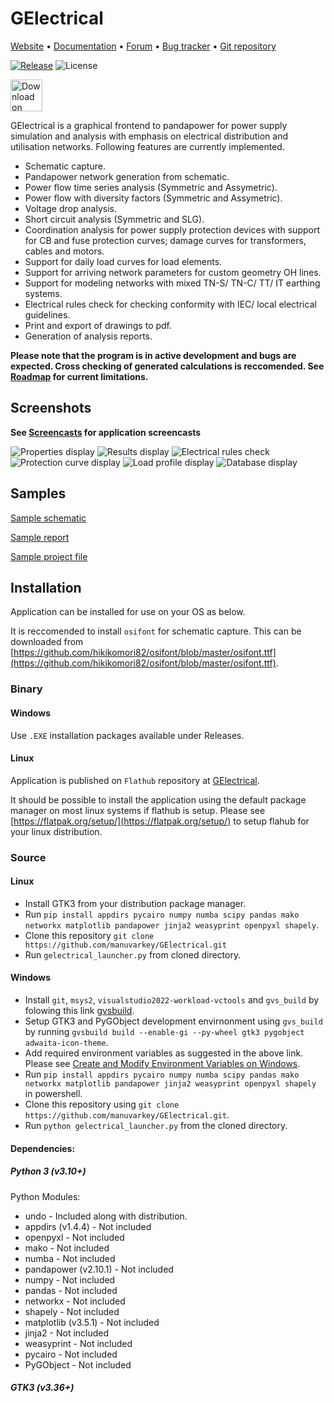 # GElectrical

[Website](https://github.com/manuvarkey/GElectrical) • 
[Documentation](https://manuvarkey.github.io/GElectrical/) •
[Forum](https://github.com/manuvarkey/GElectrical/discussions/) •
[Bug tracker](https://github.com/manuvarkey/GElectrical/issues) •
[Git repository](https://github.com/manuvarkey/GElectrical)

[![Release](https://img.shields.io/github/release/manuvarkey/GElectrical.svg)](https://github.com/manuvarkey/GElectrical/releases/latest)
![License](https://img.shields.io/github/license/manuvarkey/GElectrical)

<a href="https://beta.flathub.org/apps/com.kavilgroup.gelectrical"><img height="51" alt="Download on Flathub" src="https://flathub.org/assets/badges/flathub-badge-en.svg"/> </a>

GElectrical is a graphical frontend to pandapower for power supply simulation and analysis with emphasis on electrical distribution and utilisation networks. Following features are currently implemented.

* Schematic capture.
* Pandapower network generation from schematic.
* Power flow time series analysis (Symmetric and Assymetric).
* Power flow with diversity factors (Symmetric and Assymetric).
* Voltage drop analysis.
* Short circuit analysis (Symmetric and SLG).
* Coordination analysis for power supply protection devices with support for CB and fuse protection curves; damage curves for transformers, cables and motors.
* Support for daily load curves for load elements.
* Support for arriving network parameters for custom geometry OH lines.
* Support for modeling networks with mixed TN-S/ TN-C/ TT/ IT earthing systems.
* Electrical rules check for checking conformity with IEC/ local electrical guidelines.
* Print and export of drawings to pdf.
* Generation of analysis reports.

**Please note that the program is in active development and bugs are expected. Cross checking of generated calculations is reccomended. See [Roadmap](https://github.com/manuvarkey/GElectrical/issues/1) for current limitations.**

## Screenshots

**See [Screencasts](https://www.youtube.com/playlist?list=PLyFdF5OlDZHI8DBi42qsmUeiiD2Cd0eLU) for application screencasts**

![Properties display](https://raw.githubusercontent.com/manuvarkey/GElectrical/master/screenshots/1.png)
![Results display](https://raw.githubusercontent.com/manuvarkey/GElectrical/master/screenshots/2.png)
![Electrical rules check](https://raw.githubusercontent.com/manuvarkey/GElectrical/master/screenshots/3.png)
![Protection curve display](https://raw.githubusercontent.com/manuvarkey/GElectrical/master/screenshots/4.png)
![Load profile display](https://raw.githubusercontent.com/manuvarkey/GElectrical/master/screenshots/5.png)
![Database display](https://raw.githubusercontent.com/manuvarkey/GElectrical/master/screenshots/6.png)

## Samples

[Sample schematic](https://raw.githubusercontent.com/manuvarkey/GElectrical/master/sample_files/sample_drawing.pdf)

[Sample report](https://raw.githubusercontent.com/manuvarkey/GElectrical/master/sample_files/sample_report.pdf)

[Sample project file](https://github.com/manuvarkey/GElectrical/raw/master/sample_files/sample.gepro)

## Installation

Application can be installed for use on your OS as below.

It is reccomended to install `osifont` for schematic capture. This can be downloaded from [https://github.com/hikikomori82/osifont/blob/master/osifont.ttf](https://github.com/hikikomori82/osifont/blob/master/osifont.ttf).

### Binary

#### Windows

Use `.EXE` installation packages available under Releases.

#### Linux

Application is published on `Flathub` repository at [GElectrical](https://flathub.org/apps/details/com.kavilgroup.gelectrical). 

It should be possible to install the application using the default package manager on most linux systems if flathub is setup. Please see [https://flatpak.org/setup/](https://flatpak.org/setup/) to setup flahub for your linux distribution.

### Source

#### Linux

* Install GTK3 from your distribution package manager.
* Run `pip install appdirs pycairo numpy numba scipy pandas mako networkx matplotlib pandapower jinja2 weasyprint openpyxl shapely`.
* Clone this repository `git clone https://github.com/manuvarkey/GElectrical.git`
* Run `gelectrical_launcher.py` from cloned directory.

#### Windows

* Install `git`, `msys2`, `visualstudio2022-workload-vctools` and `gvs_build` by folowing this link [gvsbuild](https://github.com/wingtk/gvsbuild).
* Setup GTK3 and PyGObject development envirnonment using `gvs_build` by running `gvsbuild build --enable-gi --py-wheel gtk3 pygobject adwaita-icon-theme`.
* Add required environment variables as suggested in the above link. Please see [Create and Modify Environment Variables on Windows](https://docs.oracle.com/en/database/oracle/machine-learning/oml4r/1.5.1/oread/creating-and-modifying-environment-variables-on-windows.html).
* Run `pip install appdirs pycairo numpy numba scipy pandas mako networkx matplotlib pandapower jinja2 weasyprint openpyxl shapely` in powershell.
* Clone this repository using `git clone https://github.com/manuvarkey/GElectrical.git`.
* Run `python gelectrical_launcher.py` from the cloned directory.

#### Dependencies:

##### Python 3 (v3.10+)

Python Modules:

* undo - Included along with distribution.
* appdirs (v1.4.4) - Not included
* openpyxl - Not included
* mako - Not included
* numba - Not included
* pandapower (v2.10.1) - Not included
* numpy - Not included
* pandas - Not included
* networkx - Not included
* shapely - Not included
* matplotlib (v3.5.1) - Not included
* jinja2 - Not included
* weasyprint - Not included
* pycairo - Not included
* PyGObject - Not included

##### GTK3  (v3.36+)
